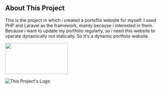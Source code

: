 ## About This Project

This is the project in which i created a portoflio website for myself. I used PHP and Laravel as the framework, mainly because i interested in them. Because i want to update my portfolio regularly, so i need this website to operate dynamically not statically. So it's a dynamic portfolio website.

<img src="https://github.com/ZulfanAhmadi12/MyPortfolio/blob/main/public/backend/assets/images/logoportofolio.png" width="200" height="100">

![This Project's Logo](https://github.com/ZulfanAhmadi12/MyPortfolio/blob/main/public/backend/assets/images/logoportofolio.png)